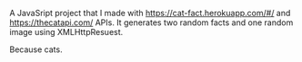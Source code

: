 A JavaSript project that I made with <a>https://cat-fact.herokuapp.com/#/</a> and <a>https://thecatapi.com/</a> APIs. It generates two random facts and one random image using XMLHttpResuest.

Because cats.
